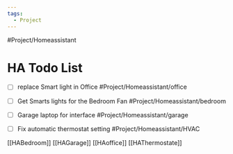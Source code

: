 ```yaml
---
tags:
  - Project
---
```

#Project/Homeassistant
# HA Todo List
- [ ] replace Smart light in Office #Project/Homeassistant/office
- [ ] Get Smarts lights for the Bedroom Fan #Project/Homeassistant/bedroom
- [ ] Garage laptop for interface #Project/Homeassistant/garage
- [ ] Fix automatic thermostat setting #Project/Homeassistant/HVAC 


[[HABedroom]]
[[HAGarage]]
[[HAoffice]]
[[HAThermostate]]



